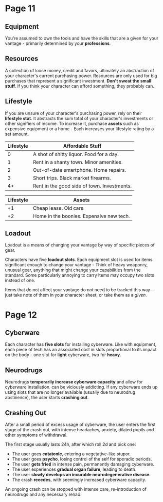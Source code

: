 # Page 11

## Equipment

You're assumed to own the tools and have the skills that are a given for your vantage - primarily determined by your **professions**.

## Resources

A collection of loose money, credit and favors, ultimately an abstraction of your character's current purchasing power. Resources are only used for big purchases that represent a significant investment. **Don't sweat the small stuff**. If you think your character can afford something, they probably can.

## Lifestyle

If you are unsure of your character's purchasing power, rely on their **lifestyle stat**. It abstracts the sum total of your character's investments or other signifiers of income. To increase it, purchase **assets** such as expensive equipment or a home - Each increases your lifestyle rating by a set amount.

| Lifestyle | Affordable Stuff                            |
| --------- | ------------------------------------------- |
| 0         | A shot of shitty liquor. Food for a day.    |
| 1         | Rent in a shanty town. Minor amenities.     |
| 2         | Out-of-date smartphone. Home repairs.       |
| 3         | Short trips. Black market firearms.         |
| 4+        | Rent in the good side of town. Investments. |

| Lifestyle | Assets                                   |
| --------- | ---------------------------------------- |
| +1        | Cheap lease. Old cars.                   |
| +2        | Home in the boonies. Expensive new tech. |

## Loadout

Loadout is a means of changing your vantage by way of specific pieces of gear.

Characters have five **loadout slots**. Each equipment slot is used for items significant enough to change your vantage - Think of heavy weaponry, unusual gear, anything that might change your capabilities from the standard. Some particularly annoying to carry items may occupy two slots instead of one.

Items that do not affect your vantage do not need to be tracked this way - just take note of them in your character sheet, or take them as a _given_.

# Page 12

## Cyberware

Each character has **five slots** for installing cyberware. Like with equipment, each piece of tech has an associated cost in slots proportional to its impact on the body - one slot for **light** cyberware, two for **heavy**.

## Neurodrugs

Neurodrugs **temporarily increase cyberware capacity** and allow for cyberware installation. can be viciously addicting. If any cyberware ends up using slots that are no longer available (usually due to neurodrug abstinence), the user starts **crashing out**.

## Crashing Out

After a small period of excess usage of cyberware, the user enters the first stage of the crash out, with intense headaches, anxiety, dilated pupils and other symptoms of withdrawal.

The first stage usually lasts 24h, after which roll 2d and pick one:

- The user goes **catatonic**, entering a vegetative-like stupor.
- The user goes **psycho**, losing control of the self for sporadic periods.
- The user **gets fried** in intense pain, permanently damaging cyberware.
- The user experiences **gradual organ failure**, leading to death.
- The user **slowly develops an incurable neurodegenerative disease**.
- The crash **recedes**, with seemingly increased cyberware capacity.

An ongoing crash can be stopped with intense care, re-introduction of neurodrugs and any necessary rehab.
